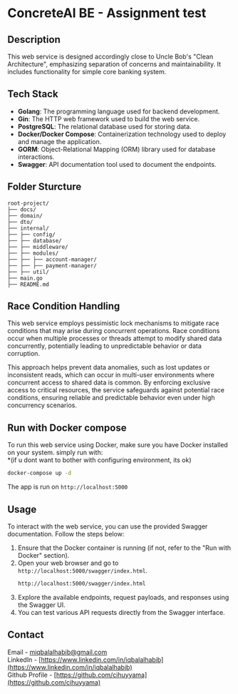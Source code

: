 # ConcreteAI BE - Assignment test

## Description
This web service is designed accordingly close to Uncle Bob's "Clean Architecture", emphasizing separation of concerns and maintainability. It includes functionality for simple core banking system.

## Tech Stack
- **Golang**: The programming language used for backend development.
- **Gin**: The HTTP web framework used to build the web service.
- **PostgreSQL**: The relational database used for storing data.
- **Docker/Docker Compose**: Containerization technology used to deploy and manage the application.
- **GORM**: Object-Relational Mapping (ORM) library used for database interactions.
- **Swagger**: API documentation tool used to document the endpoints.

## Folder Sturcture
```
root-project/
├── docs/
├── domain/
├── dto/
├── internal/
├── ├── config/
├── ├── database/
├── ├── middleware/
├── ├── modules/
├── ├── ├── account-manager/
├── ├── ├── payment-manager/
├── ├── util/
├── main.go
├── README.md
```

## Race Condition Handling
This web service employs pessimistic lock mechanisms to mitigate race conditions that may arise during concurrent operations. Race conditions occur when multiple processes or threads attempt to modify shared data concurrently, potentially leading to unpredictable behavior or data corruption.

This approach helps prevent data anomalies, such as lost updates or inconsistent reads, which can occur in multi-user environments where concurrent access to shared data is common. By enforcing exclusive access to critical resources, the service safeguards against potential race conditions, ensuring reliable and predictable behavior even under high concurrency scenarios.

## Run with Docker compose
To run this web service using Docker, make sure you have Docker installed on your system.
simply run with:
<br>*(if u dont want to bother with configuring environment, its ok)
```bash
docker-compose up -d
```
The app is run on `http://localhost:5000`

## Usage
To interact with the web service, you can use the provided Swagger documentation. Follow the steps below:

1. Ensure that the Docker container is running (if not, refer to the "Run with Docker" section).
2. Open your web browser and go to `http://localhost:5000/swagger/index.html`.
   ```bash
   http://localhost:5000/swagger/index.html
   ```
4. Explore the available endpoints, request payloads, and responses using the Swagger UI.
5. You can test various API requests directly from the Swagger interface.


## Contact

Email - miqbalalhabib@gmail.com <br>
LinkedIn - [https://www.linkedin.com/in/iqbalalhabib](https://www.linkedin.com/in/iqbalalhabib) <br>
Github Profile - [https://github.com/cihuyyama](https://github.com/cihuyyama)

